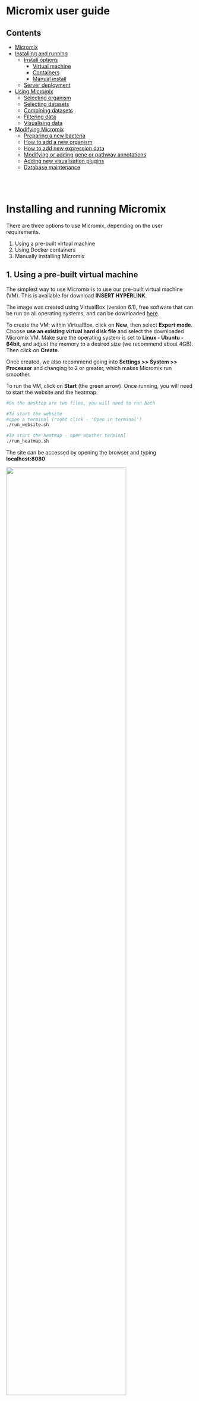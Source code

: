 # Micromix user guide

## Contents
- [Micromix](README.md#micromix-user-guide)
- [Installing and running](installing_running.md##installing-and-running-micromix)
    - [Install options](installing_running.md#installing-and-running-micromix)
        - [Virtual machine](installing_running.md#1-using-a-pre-built-virtual-machine)
        - [Containers](installing_running.md#2-using-docker-containers)
        - [Manual install](installing_running.md#3-manually-installing-micromix)
    - [Server deployment](installing_running.md#server-deployment)
- [Using Micromix](using_micromix.md#micromix-user-guide)
    - [Selecting organism](using_micromix.md#selecting-organism)
    - [Selecting datasets](using_micromix.md#selecting-datasets)
    - [Combining datasets](using_micromix.md#combining-datasets)
    - [Filtering data](using_micromix.md#filtering-data)
    - [Visualising data](using_micromix.md#visualising-data)  
- [Modifying Micromix](modifying_micromix.md#micromix-user-guide)
    - [Preparing a new bacteria](modifying_micromix.md#preparing-a-new-bacteria)
    - [How to add a new organism](modifying_micromix.md#how-to-add-a-new-organism)
    - [How to add new expression data](modifying_micromix.md#how-to-add-new-expression-data)
    - [Modifying or adding gene or pathway annotations](modifying_micromix.md#modifying-or-adding-gene-or-pathway-annotations)
    - [Adding new visualisation plugins](modifying_micromix.md#adding-new-visualisation-plugins)
    - [Database maintenance](modifying_micromix.md#database-maintenance)


<br><br>


# Installing and running Micromix

There are three options to use Micromix, depending on the user requirements.

1) Using a pre-built virtual machine
2) Using Docker containers
3) Manually installing Micromix

## 1. Using a pre-built virtual machine

The simplest way to use Micromix is to use our pre-built virtual machine (VM). This is available for download **INSERT HYPERLINK**.

The image was created using VirtualBox (version 6.1), free software that can be run on all operating systems, and can be downloaded [here](https://www.virtualbox.org/wiki/Download_Old_Builds_6_1).

To create the VM: within VirtualBox, click on **New**, then select **Expert mode**. Choose **use an existing virtual hard disk file** and select the downloaded Micromix VM. Make sure the operating system is set to **Linux - Ubuntu - 64bit**, and adjust the memory to a desired size (we recommend about 4GB). Then click on **Create**. 

Once created, we also recommend going into **Settings >> System >> Processor** and changing to 2 or greater, which makes Micromix run smoother. 

To run the VM, click on **Start** (the green arrow). Once running, you will need to start the website and the heatmap.

```bash
#On the desktop are two files, you will need to run both

#To start the website
#open a terminal (right click - 'Open in terminal')
./run_website.sh 

#To start the heatmap - open another terminal
./run_heatmap.sh

```

The site can be accessed by opening the browser and typing **localhost:8080**

<img width="80%" src="images/micromix_running.png" />


> **Note:** This VM was created in development mode and should mainly be used for exploration and testing. If you want to run Micromix on a server that you can share with other users, you should use option 2 or 3 below.  

## 2. Using Docker containers

Docker is a platform that automates the deployment of applications inside lightweight, portable containers. These containers package up the application, along with its environment and dependencies, ensuring consistency across different environments. 

The following steps assume the following:
 - You have access to a debian-based Linux 64bit machine
 - You have sudo (admin) access

We have created Micromix so it can be installed and run with Docker. To prepare the machine for Micromix to work properly, we will need to install various software.


1. Install MongoDB (we install this locally so sessions are not lost if the containers need to be restarted)

```bash
#Install MongoDB
sudo apt install -y mongodb

#Confirm it is running
sudo systemctl status mongodb

#if not, then start with
sudo systemctl start mongodb

#We also need to add in an additional IP address that allows Docker to communicate with this local installation of MongoDB
sudo vim /etc/mongodb.conf

#you will need to add in 172.17.0.1 so the bind_ip address has two values
bind_ip = 127.0.0.1,172.17.0.1 

#Restart mongoDB
sudo systemctl restart mongodb
```


2. Install Docker: The latest instructions can be found [here](https://docs.docker.com/engine/install/ubuntu/)

```bash
#Uninstall old versions or conflicting packages
for pkg in docker.io docker-doc docker-compose docker-compose-v2 podman-docker containerd runc; do sudo apt-get remove $pkg; done

# Add Docker's official GPG key:
sudo apt-get update
sudo apt-get install ca-certificates curl
sudo install -m 0755 -d /etc/apt/keyrings
sudo curl -fsSL https://download.docker.com/linux/ubuntu/gpg -o /etc/apt/keyrings/docker.asc
sudo chmod a+r /etc/apt/keyrings/docker.asc

# Add the repository to Apt sources:
echo \
  "deb [arch=$(dpkg --print-architecture) signed-by=/etc/apt/keyrings/docker.asc] https://download.docker.com/linux/ubuntu \
  $(. /etc/os-release && echo "$VERSION_CODENAME") stable" | \
  sudo tee /etc/apt/sources.list.d/docker.list > /dev/null
sudo apt-get update
```

3. Download Micromix from Github
```bash
git clone https://github.com/BarquistLab/Micromix.git
```

4. Run Micromix
```bash
#browse to the correct directory
cd Micromix/Website

#Run docker compose
#This is llined to two dockerfiles, one for the backend and one for the frontend
sudo docker compose build 
sudo docker compose up

#If you require that the containers run in the background, you can use
docker compose up --detach

#These two commands may take some time to complete
#Once the containers have completed running, you should see this line from the command line (or something similar)
* Running on http://127.0.0.1:5000 

#Browse to this address in your browser, and Micromix will be running

#To stop the containers - first press 'ctrl + C', then
docker compose down

#To also remove the associated volumes (-v) and images (-)
docker compose down --volumes --rmi

```

??????HEATMAP???????

> **Note:** Following these commands will allow you to run Micromix on any compatable computer. If you would like to setup a Micromix server that can be publically viewed through the internet, see [Server deployment](installing_running.md#server-deployment).



## 3. Manually installing Micromix

need to install website first, then heatmap - useful for developers

### **Website**
There are a number of requirements if running locally or on a server for the first time. 

**Step 1:** Download the git repository: 
```bash
#install Git
sudo apt-get install git

#Download micromix files from GitHub
git clone https://github.com/reganhayward/btheta_site.git
```  

**Step 2:** Install required software and run:


**MongoDB:**

As previously discussed, the site stores the underlying data and user session data within MongoDB, and needs to be running in the background.

```bash
#Install MongoDB
sudo apt install -y mongodb

#Confirm it is running
sudo systemctl status mongodb

#if not, then start with
sudo systemctl start mongodb
```

<img width="80%" src="images/mongodb_running.png" />


**The website backend:**

```bash
sudo apt update
sudo apt install python3-pip
pip3 install wheel
pip3 install biopython

#to allow virtual env (check python version first)
sudo apt-get install python3.8-venv 

#change to backend
cd Micromix/Website/backend

#create python virtual environment
python3 -m venv venv
#Enter the environment
source venv/bin/activate

#install the required python libraries
pip3 install -r requirements.txt

#enable debugging (optional)
export FLASK_DEBUG=1

#Launch Flask server
flask run --port 3000

#you should see the following output
```

<img width="80%" src="images/website_backend_running.png" />


**The website frontend:**
```bash
#Change to the frontend
cd Micromix/Website/frontend

#Make sure dependencies are already installed
sudo apt-get install gcc g++ make
sudo apt-get install libssl-dev libcurl4-openssl-dev

#Download and install Node.js
sudo apt install curl
curl -sL https://deb.nodesource.com/setup_18.x -o nodejs_setup.sh
#change permissions
sudo chmod 777 nodejs_setup.sh
#run
sudo ./nodejs_setup.sh
#install
sudo apt-get install -y nodejs

#Install vue-cli with Node Package Manager (npm)
sudo npm install -g @vue/cli

#install Eslint and axios
npm install --save-dev eslint eslint-plugin-vue
npm i axios

#initialise ESLint
./node_modules/.bin/eslint --init

#Use these responses
✔ How would you like to use ESLint? · "To check syntax and find problems"
✔ What type of modules does your project use? · "syntax and markup" #default option
✔ Which framework does your project use? · "vue"
✔ Does your project use TypeScript? · "No"
✔ Where does your code run? · "browser"
✔ What format do you want your config file to be in? · "JavaScript"
The config that youve selected requires the following dependencies:

eslint-plugin-vue@latest
✔ Would you like to install them now with npm? · "Yes"
Installing eslint-plugin-vue@latest

#This creates a file called .eslintrc.js

#You will need to modify this file in 2 places
#1) Comment out the line below to avoid an error about process not being defined (or similar)

vim .eslintrc.js

    "extends": [
        //"eslint:recommended",  //comment this line
        "plugin:vue/essential"

#2) Add a rule to allow multi-word component names
"rules": {
        'vue/multi-word-component-names': 'off',
    }

#Finally, we can install node dependencies
npm install

#Launch frontend
npm run serve

#you should see the following output
```
> Open the address shown in the terminal where you executed the line above with your web browser. This should be http://localhost:8080/. The backend should also be running, otherwise the site will not load.

<img width="80%" src="images/website_frontend_running.png" />


> At this point, the site will be functional and users can browse datasets, apply filters and use available plugins, apart from the Heatmap - which requires further installation.

<img width="80%" src="images/micromix_running.png" />


### **Heatmap**
There are a number of requirements if running locally or on a server for the first time. The heatmap follows the same infrastructure that the main site does: there is a frontend and backend, which then communicate through a specified port where the resulting heatmap can be displayed within the site when clicking on the heatmap button.

> Note: <br> Before running the heatmap, there should already be two terminals open. These will be the website backend (terminal) and the website frontend (terminal). The heatmap will require two additional terminals to be open for the respective frontend and backend. 


**Step 1:** Prepare the heatmap backend: 
```bash 
#Browse to the backend
cd Micromix/Heatmap/backend

#create an additional python virtual environment
python3 -m venv venv2
#Enter the environment
source venv2/bin/activate

#install the required python libraries
pip3 install -r requirements.txt

#enable debugging (optional)
export FLASK_DEBUG=1

#Launch Flask server
flask run

#you should see the following output
```

<img width="80%" src="images/heatmap_backend_running.png" />


**Step 1:** Prepare the heatmap frontend: 
```bash
#Change to the frontend
cd Micromix/Heatmap/frontend

#Install node dependencies
npm install

#Launch frontend
npm run serve

#you should see the following output
```

<img width="80%" src="images/heatmap_frontend_running.png" />

> You should now be able to browse the site by selecting a dataset then using the heatmap visualisation plugin



# Server deployment

To make Micromix accessable through the internet, you will need to have access to a running online server that is capable of publically displaying websites with an IP address.

If you don't have any institute or department hosting services available, you can create and run a virtual machine from different web services, such as Amazon Web Services (AWS) or Google Cloud. An AWS tutorial can be viewed [here](https://aws.amazon.com/getting-started/launch-a-virtual-machine-B-0/), and with Google Cloud [here](https://cloud.google.com/compute/docs/create-linux-vm-instance). If choosing this option, you will need to use a Debian-based Linux distribution (64bit). In addition, when launching the VM, ensure that it assigned a public IP address. You will need to remember this for later steps.

Once you have access to a running server, you will need to download and install various software.

The following steps 1-3 are identical to [Containers](installing_running.md#2-using-docker-containers) - and can be skipped if already completed.

1. Install MongoDB (we install this locally so sessions are not lost if the containers need to be restarted)

```bash
#Install MongoDB
sudo apt install -y mongodb

#Confirm it is running
sudo systemctl status mongodb

#if not, then start with
sudo systemctl start mongodb

#We also need to add in an additional IP address that allows Docker to communicate with this local installation of MongoDB
sudo vim /etc/mongodb.conf

#you will need to add in 172.17.0.1 so the bind_ip address has two values
bind_ip = 127.0.0.1,172.17.0.1 

#Restart mongoDB
sudo systemctl restart mongodb
```

2. Install Docker. The latest instructions can be found [here](https://docs.docker.com/engine/install/ubuntu/)

```bash
#Uninstall old versions or conflicting packages
for pkg in docker.io docker-doc docker-compose docker-compose-v2 podman-docker containerd runc; do sudo apt-get remove $pkg; done

# Add Docker's official GPG key:
sudo apt-get update
sudo apt-get install ca-certificates curl
sudo install -m 0755 -d /etc/apt/keyrings
sudo curl -fsSL https://download.docker.com/linux/ubuntu/gpg -o /etc/apt/keyrings/docker.asc
sudo chmod a+r /etc/apt/keyrings/docker.asc

# Add the repository to Apt sources:
echo \
  "deb [arch=$(dpkg --print-architecture) signed-by=/etc/apt/keyrings/docker.asc] https://download.docker.com/linux/ubuntu \
  $(. /etc/os-release && echo "$VERSION_CODENAME") stable" | \
  sudo tee /etc/apt/sources.list.d/docker.list > /dev/null
sudo apt-get update
```


3. Download Micromix from Github
```bash
git clone https://github.com/BarquistLab/Micromix.git
```


**will need to modify the docker compose file slightly??**

**how to install and configure NGINX + Gunicorn**


will also need to change the IP address to the one that the server has


To run Micromix, 

**To be completed**

To run the heatmap

**To be completed**
